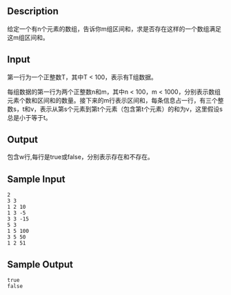 ## Description

给定一个有n个元素的数组，告诉你m组区间和，求是否存在这样的一个数组满足这m组区间和。

## Input

第一行为一个正整数T，其中T < 100，表示有T组数据。

每组数据的第一行为两个正整数n和m，其中n < 100，m < 1000，分别表示数组元素个数和区间和的数量。接下来的m行表示区间和，每条信息占一行，有三个整数s，t和v，表示从第s个元素到第t个元素（包含第t个元素）的和为v，这里假设s总是小于等于t。

## Output

包含w行,每行是true或false，分别表示存在和不存在。

## Sample Input
```
2
3 3 
1 2 10
1 3 -5
3 3 -15
5 3
1 5 100
3 5 50
1 2 51
```
## Sample Output
```
true 
false
```
